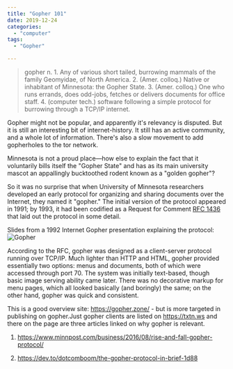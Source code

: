 ```yaml
---
title: "Gopher 101"
date: 2019-12-24
categories:
  - "computer"
tags:
  - "Gopher"

---
```


>gopher n. 1. Any of various short tailed, burrowing mammals of the family Geomyidae, of North America. 2. (Amer. colloq.) Native or inhabitant of Minnesota: the Gopher State. 3. (Amer. colloq.) One who runs errands, does odd-jobs, fetches or delivers documents for office staff. 4. (computer tech.) software following a simple protocol for burrowing through a TCP/IP internet.

Gopher might not be popular, and apparently it's relevancy is disputed. But it is still an interesting bit of internet-history. It still has an active community, and a whole lot of information.
There's also a slow movement to add gopherholes to the tor network.
<!--more-->
Minnesota is not a proud place—how else to explain the fact that it voluntarily bills itself the "Gopher State" and has as its main university mascot an appallingly bucktoothed rodent known as a "golden gopher"?

So it was no surprise that when University of Minnesota researchers developed an early protocol for organizing and sharing documents over the Internet, they named it "gopher." The initial version of the protocol appeared in 1991; by 1993, it had been codified as a Request for Comment [RFC 1436](https://tools.ietf.org/html/rfc1436) that laid out the protocol in some detail.

Slides from a 1992 Internet Gopher presentation explaining the protocol:
![Gopher](https://framapic.org/o12zyN9SOwks/hfbefd1NAE5p.png)

According to the RFC, gopher was designed as a client-server protocol running over TCP/IP. Much lighter than HTTP and HTML, gopher provided essentially two options: menus and documents, both of which were accessed through port 70. The system was initially text-based, though basic image serving ability came later. There was no decorative markup for menu pages, which all looked basically (and boringly) the same; on the other hand, gopher was quick and consistent.


This is a good overview site: https://gopher.zone/ - but is more targeted in publishing on gopher.Just gopher clients are listed on https://txtn.ws and there on the page are three articles linked on why gopher is relevant.


1. https://www.minnpost.com/business/2016/08/rise-and-fall-gopher-protocol/

2. https://dev.to/dotcomboom/the-gopher-protocol-in-brief-1d88
